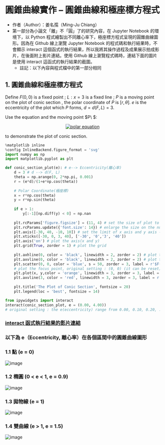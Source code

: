 # 圓錐曲線實作 – 圓錐曲線和極座標方程式
- 作者（Author）：姜名孺（Ming-Ju Chiang）
- 第一部分為小論文「離」不「圓」了的研究內容，在 Jupyter Notebook 的環境下，以 Python 程式繪製出不同離心率下，極座標方程式呈現的圓錐曲線圖形。因為在 Github 線上瀏覽 Jupyter Notebook 的程式碼和執行結果時，不會顯示 interact 這個函式的執行結果，所以我將其操作過程及成果展示拍成影片，在後面附上影片連結。使用 Github 線上瀏覽程式碼時，連結下面的圖片是使用 interact 這函式的執行結果的截圖。
    - 註記：以下內容與程式檔中的第一部分相同

## 1. 圓錐曲線和極座標方程式
Define  $F(0, 0)$ is a fixed point ; $L:x = 3$ is a fixed line ; $P$ is a moving point on the plot of conic section , the polar coordinate of $P$ is $[r, \theta]$. $e$ is the eccentricity of the plot which $P$ forms, $d=d(F, L)=3$.

Use the equation and the moving point $P\ $:

<p align="center">
<a href="[https://www.codecogs.com/eqnedit.php?latex=x_s(t)=\sum_{n}x_c(nT)\delta(t-nT)](https://latex.codecogs.com/svg.image?&space;r=\frac{ed}{1&plus;e\cdot&space;cos\mathit{\theta}},(0\leq\mathit{\theta}\leq&space;2\pi);\mathit{P[r,\theta]}" target="_blank"><img src="https://latex.codecogs.com/svg.latex?r=\frac{ed}{1&plus;e\cdot&space;cos\mathit{\theta}},(0\leq\mathit{\theta}\leq&space;2\pi);\mathit{P[r,\theta]}" title="polar equation" /></a>
</p>

to demonstrate the plot of conic section.
```python
%matplotlib inline
%config InlineBackend.figure_format = 'svg'
import numpy as np
import matplotlib.pyplot as plt
```
```python
def conic_section_plot(e): # e--> Eccentricity(離心率)
    d = 3 # d --> d(F, L)
    theta = np.arange(0, 2*np.pi, 0.001) 
    r = (e*d)/(1+e*np.cos(theta)) 
    
    # Polar Coordinate(極座標)
    x = r*np.cos(theta) 
    y = r*np.sin(theta) 
    
    if e > 1:
        y[:-1][np.diff(y) < 0] = np.nan
            
    plt.rcParams['figure.figsize'] = (11, 4) # set the size of plot to (11:4)[x, y]
    plt.rcParams.update({'font.size': 14}) # enlarge the size on the numbers of x axis and y axis 
    plt.axis([-30, 40, -10, 10]) # set the limit of x axis and y axis --> [x_min, x_max, y_min, y_max]
    plt.xticks([-30, 0, 3, 40], ['-30', '0','3', '40'])
    plt.axis('on') # plot the axis(x and y)
    plt.grid(True, zorder = 1) # plot the grid
    
    plt.axhline(0, color = 'black', linewidth = 2, zorder = 2) # plot the line of the axis
    plt.axvline(0, color = 'black', linewidth = 2, zorder = 2) # plot the line of the y axis
    plt.scatter(0, 0, color = 'blue', s = 50, zorder = 3, label = r'$F(0, 0)$') 
    # plot the focus point, original setting : (0, 0) (it can be reset)
    plt.plot(x, y,color = 'orange', linewidth = 3, zorder = 3, label = r'$P[r, \theta]$') # The Plot of Conic Section
    plt.axvline(3, color = 'red', linewidth = 3, zorder = 3, label = r'$L:x=3$') # plot the fixed line
    
    plt.title('The Plot of Conic Section', fontsize = 20)
    plt.legend(loc = 'best', fontsize = 14)
```
```python
from ipywidgets import interact
interact(conic_section_plot, e = (0.00, 4.00)) 
# original setting : the e(eccentricity) range from 0.00, 0.10, 0.20, ... , 3.90, 4.00 (it can be reset)
```
### [interact 函式執行結果的影片連結](https://youtu.be/-5KLJwPNfdM)

### 以下為 e（Eccentricity, 離心率）在各個區間中的圓錐曲線圖形
### 1.1 點 (e = 0)
![image](https://github.com/user-attachments/assets/3012cf5d-3cd0-4669-86c2-986b704ce845)

### 1.2 橢圓 (0 < e < 1, e = 0.9)
![image](https://github.com/user-attachments/assets/9099b453-5e08-4a0a-8ab9-a62fa16a9d4b)

### 1.3 拋物線 (e = 1)
![image](https://github.com/user-attachments/assets/13c8b580-9e8a-4220-8d18-8a559bb1e190)

### 1.4 雙曲線 (e > 1, e = 1.5)
![image](https://github.com/user-attachments/assets/e8ec8c86-012d-4121-8013-f4ad5035eab3)
